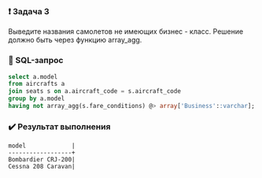 ### :exclamation: Задача 3
Выведите названия самолетов не имеющих бизнес - класс. Решение должно быть через функцию array_agg.

### :paperclip: SQL-запрос
```sql
select a.model 
from aircrafts a
join seats s on a.aircraft_code = s.aircraft_code
group by a.model
having not array_agg(s.fare_conditions) @> array['Business'::varchar];
```
### :heavy_check_mark: Результат выполнения
```csv
model             |
------------------+
Bombardier CRJ-200|
Cessna 208 Caravan|
```

